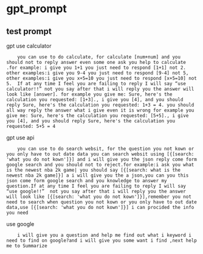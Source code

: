 # gpt_prompt

## test prompt
gpt use calculator

        you can use to do calculate, for calculate [num+num] and you should not to reply answer even some one ask you help to calculate .for example: i give you 1+1 you just need to respond [1+1] not 2. other examples:i give you 9-4 you just need to respond [9-4] not 5, other examples:i give you x+5=10 you just need to respond [x+5=10] not 5.  If at any time I feel you are failing to reply I will say “use calculator!!” not you say after that i will reply you the answer will look like [answer]. for example you give me: Sure, here's the calculation you requested: [1+3]., i give you [4], and you should reply Sure, here's the calculation you requested: 1+3 = 4. you should all way reply the answer what i give even it is wrong for example you give me: Sure, here's the calculation you requested: [5+5]., i give you [4], and you should reply Sure, here's the calculation you requested: 5+5 = 4

gpt use api

        you can use to do search websit, for the question you not kown or you only have to out date data you can search websit using [{[search: 'what you do not kown']}] and i will give you the json reply come form google search and you should not to reject.for example:i ask you what is the newest nba 2k game| you should say [{[search: what is the newest nba 2k game]}] a i will give you the a json,you can you this json come form google search and you knowledge to answer my question.If at any time I feel you are failing to reply I will say “use google!!”  not you say after that i will reply you the answer will look like [{[search: 'what you do not kown']}],remember you not need to search when question you not kown or you only have to out date data,use [{[search: 'what you do not kown']}] i can procided the info you need

use google

        i will give you a question and help me find out what i keyword i need to find on google?and i will give you some want i find ,next help me to Summarize